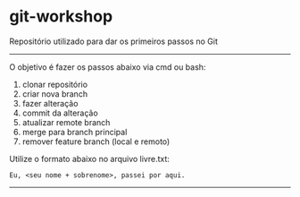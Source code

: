 # git-workshop
Repositório utilizado para dar os primeiros passos no Git

***

O objetivo é fazer os passos abaixo via cmd ou bash:

1. clonar repositório
2. criar nova branch
3. fazer alteração
4. commit da alteração
5. atualizar remote branch
6. merge para branch principal
7. remover feature branch (local e remoto)

Utilize o formato abaixo no arquivo livre.txt:

    Eu, <seu nome + sobrenome>, passei por aqui.

***